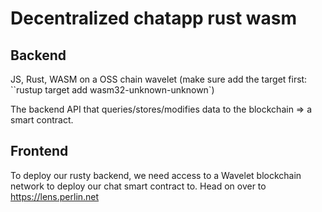 # Decentralized chatapp rust wasm

## Backend 
JS, Rust, WASM on a OSS chain wavelet
(make sure add the target first: ``rustup target add wasm32-unknown-unknown`)

The backend API that queries/stores/modifies data to the blockchain => a smart contract.

## Frontend

To deploy our rusty backend, we need access to a Wavelet blockchain network to deploy our chat smart contract to.
Head on over to https://lens.perlin.net



